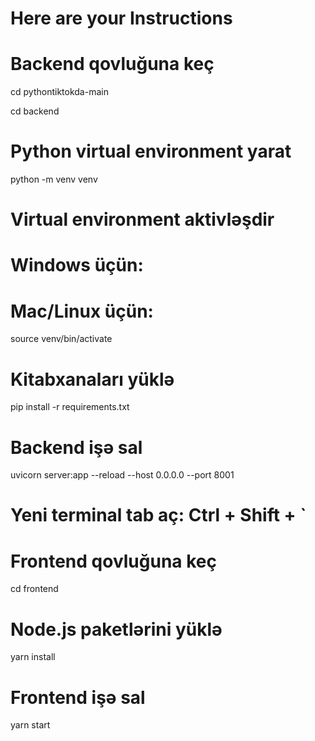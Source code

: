 # Here are your Instructions
# Backend qovluğuna keç
cd pythontiktokda-main

cd backend

# Python virtual environment yarat
python -m venv venv

# Virtual environment aktivləşdir
# Windows üçün:
# Mac/Linux üçün:
source venv/bin/activate

# Kitabxanaları yüklə
pip install -r requirements.txt

# Backend işə sal
uvicorn server:app --reload --host 0.0.0.0 --port 8001
# Yeni terminal tab aç: Ctrl + Shift + `   



# Frontend qovluğuna keç
cd frontend

# Node.js paketlərini yüklə
yarn install

# Frontend işə sal
yarn start
